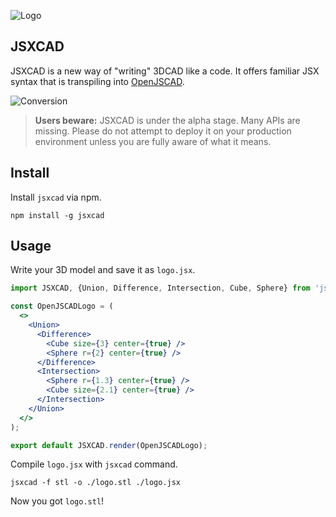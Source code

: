 ![Logo](https://raw.githubusercontent.com/uetchy/jsxcad/master/.github/banner.png)

## JSXCAD

JSXCAD is a new way of "writing" 3DCAD like a code. It offers familiar JSX syntax that is transpiling into [OpenJSCAD](https://github.com/jscad/OpenJSCAD.org).

![Conversion](https://raw.githubusercontent.com/uetchy/jsxcad/master/.github/conversion.png)

> **Users beware:** JSXCAD is under the alpha stage. Many APIs are missing. Please do not attempt to deploy it on your production environment unless you are fully aware of what it means.

## Install

Install `jsxcad` via npm.

```shell
npm install -g jsxcad
```

## Usage

Write your 3D model and save it as `logo.jsx`.

```jsx
import JSXCAD, {Union, Difference, Intersection, Cube, Sphere} from 'jsxcad';

const OpenJSCADLogo = (
  <>
    <Union>
      <Difference>
        <Cube size={3} center={true} />
        <Sphere r={2} center={true} />
      </Difference>
      <Intersection>
        <Sphere r={1.3} center={true} />
        <Cube size={2.1} center={true} />
      </Intersection>
    </Union>
  </>
);

export default JSXCAD.render(OpenJSCADLogo);
```

Compile `logo.jsx` with `jsxcad` command.

```shell
jsxcad -f stl -o ./logo.stl ./logo.jsx
```

Now you got `logo.stl`!
